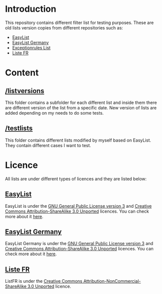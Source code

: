 # Introduction
This repository contains different filter list for testing purposes. These are old lists version copies from different repositories such as:
* [EasyList](https://github.com/easylist/easylist)
* [EasyList Germany](https://github.com/easylist/easylistgermany)
* [Exceptionrules List](https://hg.adblockplus.org/exceptionrules/)
* [Liste FR](https://hg.adblockplus.org/listefr/)

# Content

## [/listversions](https://github.com/jabonsolo/TestLists/tree/master/listversions)
This folder contains a subfolder for each different list and inside them there are different version of the list from a specific date. New version of lists are added depending on my needs to do some tests.

## [/testlists](https://github.com/jabonsolo/TestLists/tree/master/testlists)
This folder contains different lists modified by myself based on EasyList. They contain different cases I want to test.

# Licence
All lists are under different types of licences and they are listed below:

## [EasyList](https://github.com/easylist/easylist)
EasyList is under the [GNU General Public License version 3](gnu.org/licenses/gpl-3.0.en.html) and [Creative Commons Attribution-ShareAlike 3.0 Unported](https://creativecommons.org/licenses/by-sa/3.0/) licences. You can check more about it [here](https://easylist.to/pages/licence.html).

## [EasyList Germany](https://github.com/easylist/easylistgermany)
EasyList Germany is under the [GNU General Public License version 3](gnu.org/licenses/gpl-3.0.en.html) and [Creative Commons Attribution-ShareAlike 3.0 Unported](https://creativecommons.org/licenses/by-sa/3.0/) licences. You can check more about it [here](https://easylist.to/pages/licence.html).

## [Liste FR](https://hg.adblockplus.org/listefr/)
ListFR is under the [Creative Commons Attribution-NonCommercial-ShareAlike 3.0 Unported](https://creativecommons.org/licenses/by-nc-sa/3.0/) licence.
